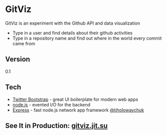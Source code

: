 GitViz
=========

GitViz is an experiment with the Github API and data visualization
  - Type in a user and find details about their github activities
  - Type in a repository name and find out where in the world every commit came from


Version
-

0.1

Tech
-----------

* [Twitter Bootstrap] - great UI boilerplate for modern web apps
* [node.js] - evented I/O for the backend
* [Express] - fast node.js network app framework [@tjholowaychuk]

See It in Production: [gitviz.jit.su]
-

[node.js]: http://nodejs.org
[Twitter Bootstrap]: http://twitter.github.com/bootstrap/
[@tjholowaychuk]: http://twitter.com/tjholowaychuk
[express]: http://expressjs.com
[gitviz.jit.su]: https://gitviz.jit.su/

    